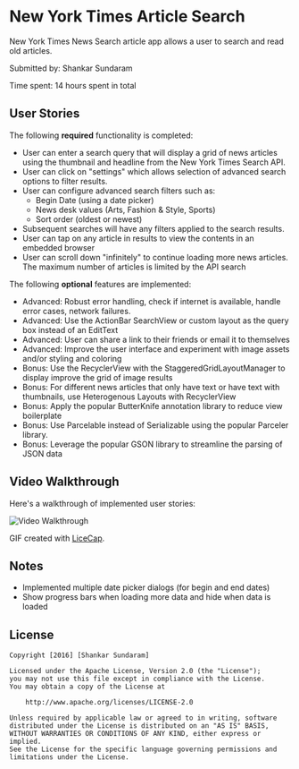 # New York Times Article Search

New York Times News Search article app allows a user to search and read old articles.

Submitted by: Shankar Sundaram

Time spent: 14 hours spent in total

## User Stories

The following **required** functionality is completed:

* User can enter a search query that will display a grid of news articles using the thumbnail and headline from the New York Times Search API.
* User can click on "settings" which allows selection of advanced search options to filter results.
* User can configure advanced search filters such as:
  * Begin Date (using a date picker)
  * News desk values (Arts, Fashion & Style, Sports)
  * Sort order (oldest or newest)
* Subsequent searches will have any filters applied to the search results.
* User can tap on any article in results to view the contents in an embedded browser
* User can scroll down "infinitely" to continue loading more news articles. The maximum number of articles is limited by the API search

The following **optional** features are implemented:

* Advanced: Robust error handling, check if internet is available, handle error cases, network failures.
* Advanced: Use the ActionBar SearchView or custom layout as the query box instead of an EditText
* Advanced: User can share a link to their friends or email it to themselves
* Advanced: Improve the user interface and experiment with image assets and/or styling and coloring
* Bonus: Use the RecyclerView with the StaggeredGridLayoutManager to display improve the grid of image results
* Bonus: For different news articles that only have text or have text with thumbnails, use Heterogenous Layouts with RecyclerView
* Bonus: Apply the popular ButterKnife annotation library to reduce view boilerplate
* Bonus: Use Parcelable instead of Serializable using the popular Parceler library.
* Bonus: Leverage the popular GSON library to streamline the parsing of JSON data

## Video Walkthrough 

Here's a walkthrough of implemented user stories:

<img src='Demo.gif' title='Video Walkthrough' width='' alt='Video Walkthrough' />

GIF created with [LiceCap](http://www.cockos.com/licecap/).

## Notes

* Implemented multiple date picker dialogs (for begin and end dates)
* Show progress bars when loading more data and hide when data is loaded

## License

    Copyright [2016] [Shankar Sundaram]

    Licensed under the Apache License, Version 2.0 (the "License");
    you may not use this file except in compliance with the License.
    You may obtain a copy of the License at

        http://www.apache.org/licenses/LICENSE-2.0

    Unless required by applicable law or agreed to in writing, software
    distributed under the License is distributed on an "AS IS" BASIS,
    WITHOUT WARRANTIES OR CONDITIONS OF ANY KIND, either express or implied.
    See the License for the specific language governing permissions and
    limitations under the License.

